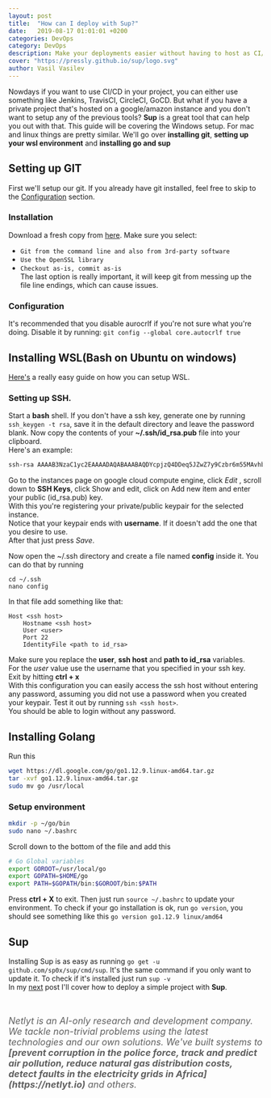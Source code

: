 ```yaml
---
layout: post
title:  "How can I deploy with Sup?"
date:   2019-08-17 01:01:01 +0200
categories: DevOps
category: DevOps
description: Make your deployments easier without having to host as CI/CD. This post is the first in the deployment series.
cover: "https://pressly.github.io/sup/logo.svg"
author: Vasil Vasilev
---
```


Nowdays if you want to use CI/CD in your project, you can either use something like Jenkins, TravisCI, CircleCI, GoCD.
But what if you have a private project that's hosted on a google/amazon instance and you don't want to setup any of the previous tools?
**Sup** is a great tool that can help you out with that.
This guide will be covering the Windows setup. For mac and linux things are pretty similar.
We'll go over **installing git**, **setting up your wsl environment** and **installing go and sup** 

## Setting up GIT
First we'll setup our git.
If you already have git installed, feel free to skip to the [Configuration](#configuration) section.
### Installation
Download a fresh copy from [here](https://git-scm.com/download/win). 
Make sure you select:
- `Git from the command line and also from 3rd-party software`
- `Use the OpenSSL library`
- `Checkout as-is, commit as-is`  
The last option is really important, it will keep git from messing up the file line endings, which can cause issues.

### Configuration
It's recommended that you disable aurocrlf if you're not sure what you're doing.
Disable it by running:  `git config --global core.autocrlf true`

## Installing WSL(Bash on Ubuntu on windows)
[Here's](http://wsl-guide.org/en/latest/installation.html) a really easy guide on how you can setup WSL.

### Setting up SSH.
Start a **bash** shell.
If you don't have a ssh key, generate one by running `ssh_keygen -t rsa`, save it in the default directory and leave the password blank.
Now copy the contents of your **~/.ssh/id_rsa.pub** file into your clipboard.    
Here's an example:   
```bash
ssh-rsa AAAAB3NzaC1yc2EAAAADAQABAAABAQDYcpjzQ4DDeq5JZwZ7y9Czbr6m55MAvhbmk63yzrvikE7ZkRxSck2iXPeTmrEhizViRN5cAB+I9X9n+cW9xTAcD2G/mRVlAyBkNKVvIXfTjSTrMBvp7ZazkXs0y7TdIegPOqzVE1KB6SzzZIKwHM/fy50GV3zrmv9FSG2aBu6Brt/ok/7mnrCzNhskZBi7Kt4De99nFFSecpFMyj4kwfcSSVCyL14pFWJQPw7u7vFe75qAQbO9bubwu9TKUckbXK5t5p/ETiLUTakblpqvh/qqU7xpmo1gmQ1fgrHUBYY0yhvi/i/vz9jFd7+8ly36csk8h+dmZqFjSYKdLyFNxMtT vasko
```
Go to the instances page on google cloud compute engine,
click *Edit* , scroll down to **SSH Keys**, click Show and edit, click on Add new item and enter your public (id_rsa.pub) key.  
With this you're registering your private/public keypair for the selected instance.  
Notice that your keypair ends with **username**. If it doesn't add the one that you desire to use.  
After that just press *Save*.  

Now open the ~/.ssh directory and create a file named **config** inside it.
You can do that by running 
```
cd ~/.ssh
nano config
```
In that file add something like that:
```
Host <ssh host>
    Hostname <ssh host>
    User <user>
    Port 22
    IdentityFile <path to id_rsa>
```
Make sure you replace the **user**, **ssh host** and **path to id_rsa** variables.  
For the *user* value use the username that you specified in your ssh key.  
Exit by hitting **ctrl + x**  
With this configuration you can easily access the ssh host without entering any password, assuming you did not use a password when you created your keypair.
Test it out by running `ssh <ssh host>`.  
You should be able to login without any password.

## Installing Golang
Run this
```bash
wget https://dl.google.com/go/go1.12.9.linux-amd64.tar.gz
tar -xvf go1.12.9.linux-amd64.tar.gz
sudo mv go /usr/local
```
### Setup environment
```bash
mkdir -p ~/go/bin
sudo nano ~/.bashrc
```
Scroll down to the bottom of the file and add this
```bash
# Go Global variables
export GOROOT=/usr/local/go
export GOPATH=$HOME/go
export PATH=$GOPATH/bin:$GOROOT/bin:$PATH
```
Press **ctrl + X** to exit.
Then just run `source ~/.bashrc` to update your environment.
To check if your go installation is ok, run `go version`, you should see something like this `go version go1.12.9 linux/amd64`


## Sup

Installing Sup is as easy as running `go get -u github.com/sp0x/sup/cmd/sup`.  It's the same command if you only want to update it.
To check if it's installed just run `sup -v`  
In my [next](/post) post I'll cover how to deploy a simple project with **Sup**.


<br>
<br>
<em style="font-size: 18px; color: rgba(0, 0, 0, 0.62);">
    <i>Netlyt is an AI-only research and development company. We tackle non-trivial problems using the latest technologies and our own solutions. We've built systems to <b>[prevent corruption in the police force, track and predict air pollution, reduce natural gas distribution costs, detect faults in the electricity grids in Africa](https://netlyt.io)</b> and others.</i>
</em>
